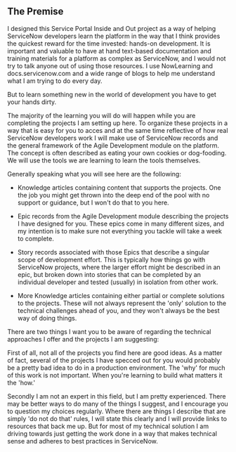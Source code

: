## The Premise

I designed this Service Portal Inside and Out project as a way of helping ServiceNow developers learn the platform in the way that I think provides the quickest reward for the time invested: hands-on development. It is important and valuable to have at hand text-based documentation and training materials for a platform as complex as ServiceNow, and I would not try to talk anyone out of using those resources. I use NowLearning and docs.servicenow.com and a wide range of blogs to help me understand what I am trying to do every day.

But to learn something new in the world of development you have to get your hands dirty. 

The majority of the learning you will do will happen while you are completing the projects I am setting up here. To organize these projects in a way that is easy for you to acces and at the same time reflective of how real ServiceNow developers work I will make use of ServiceNow records and the general framework of the Agile Development module on the platform. The concept is often described as eating your own cookies or dog-fooding. We will use the tools we are learning to learn the tools themselves.

Generally speaking what you will see here are the following:

* Knowledge articles containing content that supports the projects. One the job you might get thrown into the deep end of the pool with no support or guidance, but I won't do that to you here.

* Epic records from the Agile Development module describing the projects I have designed for you. These epics come in many different sizes, and my intention is to make sure not everything you tackle will take a week to complete.

* Story records associated with those Epics that describe a singular scope of development effort. This is typically how things go with ServiceNow projects, where the larger effort might be described in an epic, but broken down into stories that can be completed by an individual developer and tested (usually) in isolation from other work.

* More Knowledge articles containing either partial or complete solutions to the projects. These will not always represent the 'only' solution to the technical challenges ahead of you, and they won't always be the best way of doing things. 

There are two things I want you to be aware of regarding the technical approaches I offer and the projects I am suggesting:

First of all, not all of the projects you find here are good ideas. As a matter of fact, several of the projects I have specced out for you would probably be a pretty bad idea to do in a production environment. The 'why' for much of this work is not important. When you're learning to build what matters it the 'how.'

Secondly I am not an expert in this field, but I am pretty experienced. There may be better ways to do many of the things I suggest, and I encourage you to question my choices regularly. Where there are things I describe that are simply 'do not do that' rules, I will state this clearly and I will provide links to resources that back me up. But for most of my technical solution I am driving towards just getting the work done in a way that makes technical sense and adheres to best practices in ServiceNow.


